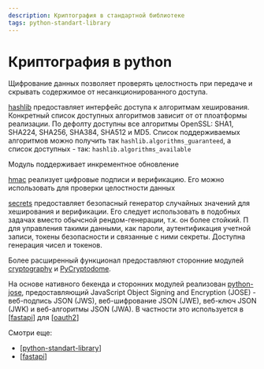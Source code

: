 ```yaml
---
description: Криптография в стандартной библиотеке
tags: python-standart-library
---
```

# Криптография в python

Щифрование данных позволяет проверять целостность при передаче и скрывать содержимое от несанкционированного доступа.

[hashlib](https://docs.python.org/3/library/hashlib.html) предоставляет интерфейс доступа к алгоритмам хеширования. Конкретный список доступных алгоритмов зависит от от плоатформы реализации. По дефолту доступны все алгоритмы OpenSSL: SHA1, SHA224, SHA256, SHA384, SHA512 и MD5. Список поддерживаемых алгоритмов можно получить так `hashlib.algorithms_guaranteed`, а список доступных - так: `hashlib.algorithms_available`

Модуль поддерживает инкрементное обновление

[hmac](https://docs.python.org/3/library/hmac.html) реализует цифровые подписи и верификацию. Его можно использовать для проверки целостности данных

[secrets](https://docs.python.org/3/library/hmac.html) предоставляет безопасный генератор случайных значений для хеширования и верификации. Его следует использовать в подобных задачах вместо обычсной рендом-генерации, т.к. он более стойкий. П для управления такими данными, как пароли, аутентификация учетной записи, токены безопасности и связанные с ними секреты. Доступна генерация чисел и токенов.

Более расширенный функционал предоставляют сторонние модулей [cryptography](https://github.com/pyca/cryptography) и [PyCryptodome](https://github.com/Legrandin/pycryptodome).

На основе нативного бекенда и сторонних модулей реализован [python-jose](https://github.com/mpdavis/python-jose), предоставляющий JavaScript Object Signing and Encryption (JOSE) - веб-подпись JSON (JWS), веб-шифрование JSON (JWE), веб-ключ JSON (JWK) и веб-алгоритмы JSON (JWA). В частности это используется в [[fastapi]] для [[oauth2]]

Смотри еще:

- [[python-standart-library]]
- [[fastapi]]

[//begin]: # "Autogenerated link references for markdown compatibility"
[fastapi]: fastapi "Fastapi"
[oauth2]: oauth2 "OAuth2"
[python-standart-library]: ../lists/python-standart-library "Стандартная библиотека python и полезные ресурсы"
[fastapi]: fastapi "Fastapi"
[//end]: # "Autogenerated link references"